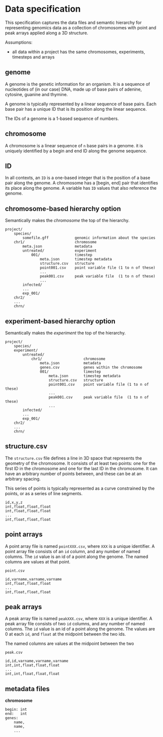 # Data specification

This specification captures the data files and semantic hierarchy for representing genomics data as a collection of chromosomes with point and peak arrays applied along a 3D structure.

Assumptions:
- all data within a project has the same chromosomes, experiments, timesteps and arrays


## genome

A genome is the genetic information for an organism. It is a sequence of nucleotides of
(in our case) DNA, made up of base pairs of adenine, cytosine, guanine and thymine.

A genome is typically represented by a linear sequence of base pairs. Each base pair has
a unique ID that is its position along the linear sequence.

The IDs of a genome is a 1-based sequence of numbers.

## chromosome

A chromosome is a linear sequence of `n` base pairs in a genome. it is uniquely identified
by a begin and end ID along the genome sequence.

## ID

In all contexts, an `ID` is a one-based integer that is the position of a base pair along
the genome. A chromosome has a [begin, end] pair that identifies its place along the
genome. A variable has `ID` values that also reference the genome. 

## chromosome-based hierarchy option

Semantically makes the *chromosome* the top of the hierarchy.

```
project/
    species/
        somefile.gff            genomic information about the species
    chr1/                       chromosome
        meta.json               metadata
        untreated/              experiment
            001/                timestep
                meta.json       timestep metadata
                structure.csv   structure
                point001.csv    point variable file (1 to n of these)
                ...
                peak001.csv     peak variable file  (1 to n of these)
                ...
        infected/
        ...
        exp_001/
    chr2/
    ...
    chrn/
```

## experiment-based hierarchy option 

Semantically makes the *experiment* the top of the hierarchy.

```
project/
    species/
    experiment/
        untreated/
            chr1/                   chromosome
                meta.json           metadata
                genes.csv           genes within the chromosome
                001/                timestep
                    meta.json       timestep metadata
                    structure.csv   structure
                    point001.csv    point variable file (1 to n of these)
                    ...
                    peak001.csv     peak variable file  (1 to n of these)
                    ...
        infected/
        ...
        exp_001/
    chr2/
    ...
    chrn/
```


## structure.csv
The `structure.csv` file defines a line in 3D space that represents the geometry of the
chromosome. It consists of at least two points: one for the first ID in the chromosome and
one for the last ID in the chromosome. It can have an arbitrary number of points between, 
and these can be at an arbitrary spacing. 

This series of points is typically represented as a curve constrained by the points, or as
a series of line segments.

```
id,x,y,z
int,float,float,float
int,float,float,float
...
int,float,float,float
```

## point arrays 

A point array file is named `pointXXX.csv`, where `XXX` is a unique identifier.
A point array file consists of an `id` column, and any number of named columns.
The `id` value is an id of a point along the genome. 
The named columns are values at that point.

```
point.csv

id,varname,varname,varname
int,float,float,float
...
int,float,float,float
```

## peak arrays 

A peak array file is named `peakXXX.csv`, where `XXX` is a unique identifier. 
A peak array file consists of two `id` columns, and any number of named columns.
The `id` value is an id of a point along the genome. 
The values are 0 at each `id`, and `float` at the midpoint between the two ids.

The named columns are values at the midpoint between the two  

```
peak.csv

id,id,varname,varname,varname
int,int,float,float,float
...
int,int,float,float,float
```
## metadata files

**chromosome**

```
begin: int
end:   int
genes:
    name,
    name,
    ...
    
    
```
